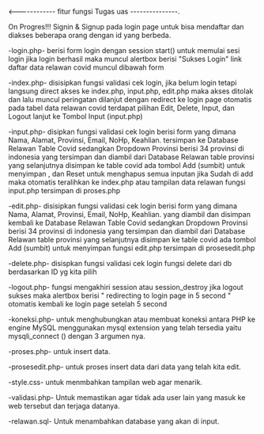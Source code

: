 <------------ fitur fungsi Tugas uas ---------------.

On Progres!!! Signin & Signup pada login page untuk bisa mendaftar dan diakses beberapa orang dengan id yang berbeda.

-login.php- 
berisi form login dengan session start() untuk memulai sesi login jika login berhasil maka muncul alertbox berisi "Sukses Login" link daftar data relawan covid muncul dibawah form

-index.php- 
disisipkan fungsi validasi cek login, jika belum login tetapi langsung direct akses ke index.php, input.php, edit.php maka akses ditolak dan lalu muncul peringatan dilanjut dengan redirect ke login page otomatis pada tabel data relawan covid terdapat pilihan Edit, Delete, Input, dan Logout lanjut ke Tombol Input (input.php)

-input.php- 
disipkan fungsi validasi cek login berisi form yang dimana Nama, Alamat, Provinsi, Email, NoHp, Keahlian. tersimpan ke Database Relawan Table Covid sedangkan Dropdown Provinsi berisi 34 provinsi di indonesia yang tersimpan dan diambil dari Database Relawan table provinsi yang selanjutnya disimpan ke table covid ada tombol Add (sumbit) untuk menyimpan , dan Reset untuk menghapus semua inputan jika Sudah di add maka otomatis teralihkan ke index.php atau tampilan data relawan fungsi input.php tersimpan di proses.php

-edit.php- 
disisipkan fungsi validasi cek login berisi form yang dimana Nama, Alamat, Provinsi, Email, NoHp, Keahlian. yang diambil dan disimpan kembali ke Database Relawan Table Covid sedangkan Dropdown Provinsi berisi 34 provinsi di indonesia yang tersimpan dan diambil dari Database Relawan table provinsi yang selanjutnya disimpan ke table covid ada tombol Add (sumbit) untuk menyimpan fungsi edit.php tersimpan di prosesedit.php

-delete.php- 
disispkan fungsi validasi cek login fungsi delete dari db berdasarkan ID yg kita pilih

-logout.php- 
fungsi mengakhiri session atau session_destroy jika logout sukses maka alertbox berisi " redirecting to login page in 5 second " otomatis kembali ke login page setelah 5 second

-koneksi.php- 
untuk menghubungkan atau membuat koneksi antara PHP ke engine MySQL menggunakan mysql extension yang telah tersedia yaitu mysqli_connect () dengan 3 argumen nya.

-proses.php- 
untuk insert data.

-prosesedit.php- 
untuk proses insert data dari data yang telah kita edit.

-style.css- 
untuk menmbahkan tampilan web agar menarik.

-validasi.php- 
Untuk memastikan agar tidak ada user lain yang masuk ke web tersebut dan terjaga datanya.

-relawan.sql- 
Untuk menambahkan database yang akan di input.
